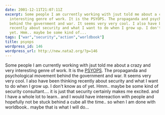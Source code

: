 ```yaml
---
date: 2001-12-11T21:07:11Z
excerpt: Some people I am currently working with jsut told me about a crazy and very
  interesting genre of work. It is the PSYOPS. The propaganda and psychological movement
  behind the government and war. It seems very very cool. I also have been thinking
  recently about security and what I want to do when I grow up. I don't know as of
  yet. Hmm.. maybe be some kind of...
tags: ["war","security","action","worldbook"]
title: psyops
wordpress_id: 146
wordpress_url: http://new.nata2.org/?p=146
---
```


Some people I am currently working with jsut told me about a crazy and very interesting genre of work. It is the <a href="http://www.psywarrior.com">PSYOPS</a>. The propaganda and psychological movement behind the government and war. It seems very very cool. I also have been thinking recently about security and what I want to do when I grow up. I don't know as of yet. Hmm.. maybe be some kind of security consultant.... it is just that security certainly makes me excited. and I have a whole lot to learn.. and I would have intereaction with people and hopefully not be stuck behind a cube all the time.. so when I am done with worldbook.. maybe that is what I will do...
